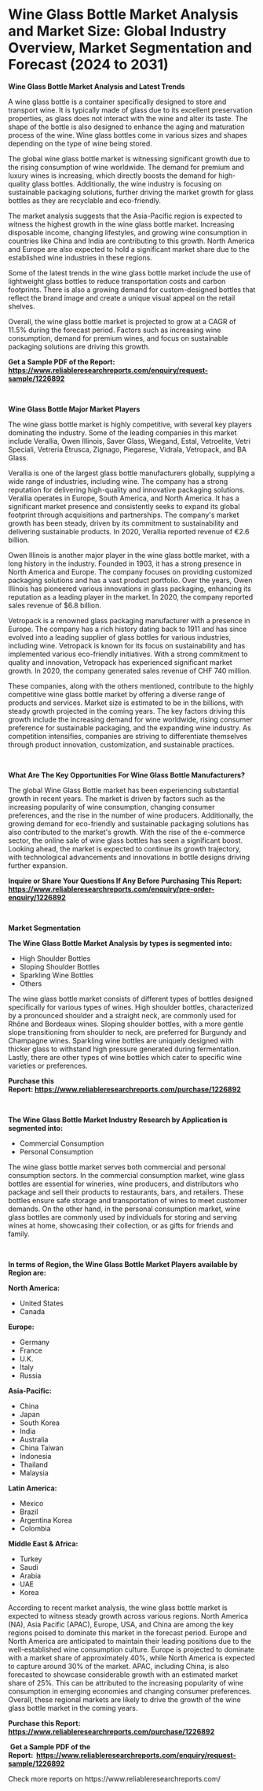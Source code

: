 <p><h1>Wine Glass Bottle Market Analysis and Market Size: Global Industry Overview, Market Segmentation and Forecast (2024 to 2031)</h1></p><p><strong>Wine Glass Bottle Market Analysis and Latest Trends</strong></p>
<p><p>A wine glass bottle is a container specifically designed to store and transport wine. It is typically made of glass due to its excellent preservation properties, as glass does not interact with the wine and alter its taste. The shape of the bottle is also designed to enhance the aging and maturation process of the wine. Wine glass bottles come in various sizes and shapes depending on the type of wine being stored.</p><p>The global wine glass bottle market is witnessing significant growth due to the rising consumption of wine worldwide. The demand for premium and luxury wines is increasing, which directly boosts the demand for high-quality glass bottles. Additionally, the wine industry is focusing on sustainable packaging solutions, further driving the market growth for glass bottles as they are recyclable and eco-friendly.</p><p>The market analysis suggests that the Asia-Pacific region is expected to witness the highest growth in the wine glass bottle market. Increasing disposable income, changing lifestyles, and growing wine consumption in countries like China and India are contributing to this growth. North America and Europe are also expected to hold a significant market share due to the established wine industries in these regions.</p><p>Some of the latest trends in the wine glass bottle market include the use of lightweight glass bottles to reduce transportation costs and carbon footprints. There is also a growing demand for custom-designed bottles that reflect the brand image and create a unique visual appeal on the retail shelves.</p><p>Overall, the wine glass bottle market is projected to grow at a CAGR of 11.5% during the forecast period. Factors such as increasing wine consumption, demand for premium wines, and focus on sustainable packaging solutions are driving this growth.</p></p>
<p><strong>Get a Sample PDF of the Report:&nbsp; <a href="https://www.reliableresearchreports.com/enquiry/request-sample/1226892">https://www.reliableresearchreports.com/enquiry/request-sample/1226892</a></strong></p>
<p>&nbsp;</p>
<p><strong>Wine Glass Bottle Major Market Players</strong></p>
<p><p>The wine glass bottle market is highly competitive, with several key players dominating the industry. Some of the leading companies in this market include Verallia, Owen Illinois, Saver Glass, Wiegand, Estal, Vetroelite, Vetri Speciali, Vetreria Etrusca, Zignago, Piegarese, Vidrala, Vetropack, and BA Glass.</p><p>Verallia is one of the largest glass bottle manufacturers globally, supplying a wide range of industries, including wine. The company has a strong reputation for delivering high-quality and innovative packaging solutions. Verallia operates in Europe, South America, and North America. It has a significant market presence and consistently seeks to expand its global footprint through acquisitions and partnerships. The company's market growth has been steady, driven by its commitment to sustainability and delivering sustainable products. In 2020, Verallia reported revenue of €2.6 billion.</p><p>Owen Illinois is another major player in the wine glass bottle market, with a long history in the industry. Founded in 1903, it has a strong presence in North America and Europe. The company focuses on providing customized packaging solutions and has a vast product portfolio. Over the years, Owen Illinois has pioneered various innovations in glass packaging, enhancing its reputation as a leading player in the market. In 2020, the company reported sales revenue of $6.8 billion.</p><p>Vetropack is a renowned glass packaging manufacturer with a presence in Europe. The company has a rich history dating back to 1911 and has since evolved into a leading supplier of glass bottles for various industries, including wine. Vetropack is known for its focus on sustainability and has implemented various eco-friendly initiatives. With a strong commitment to quality and innovation, Vetropack has experienced significant market growth. In 2020, the company generated sales revenue of CHF 740 million.</p><p>These companies, along with the others mentioned, contribute to the highly competitive wine glass bottle market by offering a diverse range of products and services. Market size is estimated to be in the billions, with steady growth projected in the coming years. The key factors driving this growth include the increasing demand for wine worldwide, rising consumer preference for sustainable packaging, and the expanding wine industry. As competition intensifies, companies are striving to differentiate themselves through product innovation, customization, and sustainable practices.</p></p>
<p>&nbsp;</p>
<p><strong>What Are The Key Opportunities For Wine Glass Bottle Manufacturers?</strong></p>
<p><p>The global Wine Glass Bottle market has been experiencing substantial growth in recent years. The market is driven by factors such as the increasing popularity of wine consumption, changing consumer preferences, and the rise in the number of wine producers. Additionally, the growing demand for eco-friendly and sustainable packaging solutions has also contributed to the market's growth. With the rise of the e-commerce sector, the online sale of wine glass bottles has seen a significant boost. Looking ahead, the market is expected to continue its growth trajectory, with technological advancements and innovations in bottle designs driving further expansion.</p></p>
<p><strong>Inquire or Share Your Questions If Any Before Purchasing This Report: <a href="https://www.reliableresearchreports.com/enquiry/pre-order-enquiry/1226892">https://www.reliableresearchreports.com/enquiry/pre-order-enquiry/1226892</a></strong></p>
<p>&nbsp;</p>
<p><strong>Market Segmentation</strong></p>
<p><strong>The Wine Glass Bottle Market Analysis by types is segmented into:</strong></p>
<p><ul><li>High Shoulder Bottles</li><li>Sloping Shoulder Bottles</li><li>Sparkling Wine Bottles</li><li>Others</li></ul></p>
<p><p>The wine glass bottle market consists of different types of bottles designed specifically for various types of wines. High shoulder bottles, characterized by a pronounced shoulder and a straight neck, are commonly used for Rhône and Bordeaux wines. Sloping shoulder bottles, with a more gentle slope transitioning from shoulder to neck, are preferred for Burgundy and Champagne wines. Sparkling wine bottles are uniquely designed with thicker glass to withstand high pressure generated during fermentation. Lastly, there are other types of wine bottles which cater to specific wine varieties or preferences.</p></p>
<p><strong>Purchase this Report:&nbsp;<a href="https://www.reliableresearchreports.com/purchase/1226892">https://www.reliableresearchreports.com/purchase/1226892</a></strong></p>
<p>&nbsp;</p>
<p><strong>The Wine Glass Bottle Market Industry Research by Application is segmented into:</strong></p>
<p><ul><li>Commercial Consumption</li><li>Personal Consumption</li></ul></p>
<p><p>The wine glass bottle market serves both commercial and personal consumption sectors. In the commercial consumption market, wine glass bottles are essential for wineries, wine producers, and distributors who package and sell their products to restaurants, bars, and retailers. These bottles ensure safe storage and transportation of wines to meet customer demands. On the other hand, in the personal consumption market, wine glass bottles are commonly used by individuals for storing and serving wines at home, showcasing their collection, or as gifts for friends and family.</p></p>
<p>&nbsp;</p>
<p><strong>In terms of Region, the Wine Glass Bottle Market Players available by Region are:</strong></p>
<p>
    <p> <strong> North America: </strong>
        <ul>
            <li>United States</li>
            <li>Canada</li>
        </ul>
        </p> 
    <p> <strong> Europe: </strong>
        <ul>
            <li>Germany</li>
            <li>France</li>
            <li>U.K.</li>
            <li>Italy</li>
            <li>Russia</li>
        </ul>
        </p> 
    <p> <strong> Asia-Pacific: </strong>
        <ul>
            <li>China</li>
            <li>Japan</li>
            <li>South Korea</li>
            <li>India</li>
            <li>Australia</li>
            <li>China Taiwan</li>
            <li>Indonesia</li>
            <li>Thailand</li>
            <li>Malaysia</li>
        </ul>
        </p> 
    <p> <strong> Latin America: </strong>
        <ul>
            <li>Mexico</li>
            <li>Brazil</li>
            <li>Argentina Korea</li>
            <li>Colombia</li>
        </ul>
        </p> 
    <p> <strong> Middle East & Africa: </strong>
        <ul>
            <li>Turkey</li>
            <li>Saudi</li>
            <li>Arabia</li>
            <li>UAE</li>
            <li>Korea</li>
        </ul>
    </p>
    </p>
<p><p>According to recent market analysis, the wine glass bottle market is expected to witness steady growth across various regions. North America (NA), Asia Pacific (APAC), Europe, USA, and China are among the key regions poised to dominate this market in the forecast period. Europe and North America are anticipated to maintain their leading positions due to the well-established wine consumption culture. Europe is projected to dominate with a market share of approximately 40%, while North America is expected to capture around 30% of the market. APAC, including China, is also forecasted to showcase considerable growth with an estimated market share of 25%. This can be attributed to the increasing popularity of wine consumption in emerging economies and changing consumer preferences. Overall, these regional markets are likely to drive the growth of the wine glass bottle market in the coming years.</p></p>
<p><strong>Purchase this Report: <a href="https://www.reliableresearchreports.com/purchase/1226892">https://www.reliableresearchreports.com/purchase/1226892</a></strong></p>
<p>&nbsp;<strong>Get a Sample PDF of the Report:&nbsp;&nbsp;<a href="https://www.reliableresearchreports.com/enquiry/request-sample/1226892">https://www.reliableresearchreports.com/enquiry/request-sample/1226892</a></strong></p>
<p><strong></strong></p>
<p>Check more reports on https://www.reliableresearchreports.com/</p>